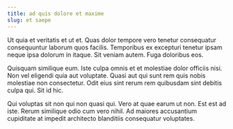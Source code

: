 ```yaml
---
title: ad quis dolore et maxime
slug: et saepe
---
```


Ut quia et veritatis et ut et. Quas dolor tempore vero tenetur consequatur consequuntur laborum quos facilis. Temporibus ex excepturi tenetur ipsam neque ipsa dolorum in itaque. Sit veniam autem. Fuga doloribus eos.

Quisquam similique eum. Iste culpa omnis et et molestiae dolor officiis nisi. Non vel eligendi quia aut voluptate. Quasi aut qui sunt rem quis nobis molestiae non consectetur. Odit eius sint rerum rem quibusdam sint debitis culpa qui. Sit id hic.

Qui voluptas sit non qui non quasi qui. Vero at quae earum ut non. Est est ad iste. Rerum similique odio cum vero nihil. Ad maiores accusantium cupiditate at impedit architecto blanditiis consequatur voluptates.
